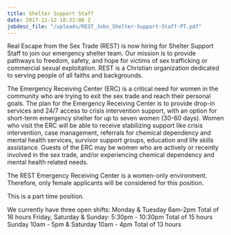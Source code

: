 ```yaml
---
title: Shelter Support Staff
date: 2017-12-12 18:33:00 Z
jobdesc_file: "/uploads/REST_Jobs_Shelter-Support-Staff-PT.pdf"
---
```


Real Escape from the Sex Trade (REST) is now hiring for Shelter Support Staff to join our emergency shelter team. Our mission is to provide pathways to freedom, safety, and hope for victims of sex trafficking or commercial sexual exploitation. REST is a Christian organization dedicated to serving people of all faiths and backgrounds.

The Emergency Receiving Center (ERC) is a critical need for women in the community who are trying to exit the sex trade and reach their personal goals. The plan for the Emergency Receiving Center is to provide drop-in services and 24/7 access to crisis intervention support, with an option for short-term emergency shelter for up to seven women (30-60 days). Women who visit the ERC will be able to receive stabilizing support like crisis intervention, case management, referrals for chemical dependency and mental health services, survivor support groups, education and life skills assistance. Guests of the ERC may be women who are actively or recently involved in the sex trade, and/or experiencing chemical dependency and mental health related needs. 

The REST Emergency Receiving Center is a women-only environment. Therefore, only female applicants will be considered for this position. 

This is a part time position. 

We currently have three open shifts: 
Monday & Tuesday 6am-2pm Total of 16 hours
Friday, Saturday & Sunday: 5:30pm - 10:30pm Total of 15 hours
Sunday 10am - 5pm & Saturday 10am - 4pm Total of 13 hours
